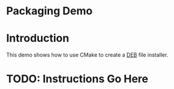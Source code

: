 # Packaging Demo


# Introduction

This demo shows how to use CMake to create a [DEB](https://www.debian.org/doc/manuals/debian-faq/ch-pkg_basics.en.html) file installer.

# TODO: Instructions Go Here